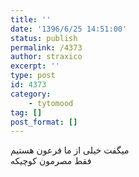 ```yaml
---
title: ''
date: '1396/6/25 14:51:00'
status: publish
permalink: /4373
author: straxico
excerpt: ''
type: post
id: 4373
category:
    - tytomood
tag: []
post_format: []
---
```

میگفت خیلی از ما فرعون هستیم  
فقط مصرمون کوچیکه